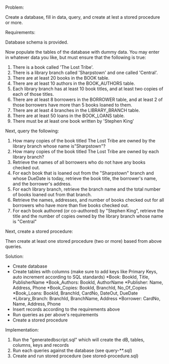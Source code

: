 Problem:

Create a database, fill in data, query, and create at lest a stored procedure or more.

Requirements:

Database schema is provided.

Now populate the tables of the database with dummy data. You may enter in whatever data
you like, but must ensure that the following is true:

1. There is a book called 'The Lost Tribe'.
2. There is a library branch called 'Sharpstown' and one called 'Central'.
3. There are at least 20 books in the BOOK table.
4. There are at least 10 authors in the BOOK_AUTHORS table.
5. Each library branch has at least 10 book titles, and at least two copies of each of those titles.
6. There are at least 8 borrowers in the BORROWER table, and at least 2 of those borrowers have more
than 5 books loaned to them.
7. There are at least 4 branches in the LIBRARY_BRANCH table.
8. There are at least 50 loans in the BOOK_LOANS table.
9. There must be at least one book written by 'Stephen King'

Next, query the following:

1. How many copies of the book titled The Lost Tribe are owned by the library branch whose name
is"Sharpstown"?
2. How many copies of the book titled The Lost Tribe are owned by each library branch?
3. Retrieve the names of all borrowers who do not have any books checked out.
4. For each book that is loaned out from the "Sharpstown" branch and whose DueDate is today,
retrieve the book title, the borrower's name, and the borrower's address.
5. For each library branch, retrieve the branch name and the total number of books loaned out from
that branch.
6. Retrieve the names, addresses, and number of books checked out for all borrowers who have more
than five books checked out.
7. For each book authored (or co-authored) by "Stephen King", retrieve the title and the number of
copies owned by the library branch whose name is "Central"

Next, create a stored procedure:

Then create at least one stored procedure (two or more) based from above queries.

Solution:

* Create database
* Create tables with columns (make sure to add keys like Primary Keys, auto increment according to SQL standards)
  *Book: BookId, Title, PublisherName
  *Book_Authors: BookId, AuthorName
  *Publisher: Name, Address, Phone
  *Book_Copies: BookId, BranchId, No_Of_Copies
  *Book_Loans: BookId, BranchId, CardNo, DateOut, DueDate
  *Library_Branch: BranchId, BranchName, Address
  *Borrower: CardNo, Name, Address, Phone
* Insert records according to the requirements above
* Run queries as per above's requirements
* Create a stored procedure

Implementation:

1. Run the "generatedbscript.sql" which will create the dB, tables, columns, keys and records
2. Run each queries against the database (see query-**.sql)
3. Create and run stored procedure (see stored-procedure.sql)

